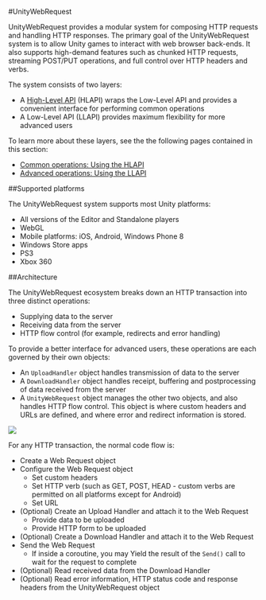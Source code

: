 #UnityWebRequest

UnityWebRequest provides a modular system for composing HTTP requests and handling HTTP responses. The primary goal of the UnityWebRequest system is to allow Unity games to interact with web browser back-ends. It also supports high-demand features such as chunked HTTP requests, streaming POST/PUT operations, and full control over HTTP headers and verbs.

The system consists of two layers: 

* A [High-Level API](UNetUsingHLAPI) (HLAPI) wraps the Low-Level API and provides a convenient interface for performing common operations
* A Low-Level API (LLAPI) provides maximum flexibility for more advanced users

To learn more about these layers, see the the following pages contained in this section:

* [Common operations: Using the HLAPI](#UsingHLAPI)
* [Advanced operations: Using the LLAPI](#UsingLLAPI)

##Supported platforms

The UnityWebRequest system supports most Unity platforms:

* All versions of the Editor and Standalone players
* WebGL
* Mobile platforms: iOS, Android, Windows Phone 8
* Windows Store apps
* PS3
* Xbox 360

##Architecture

The UnityWebRequest ecosystem breaks down an HTTP transaction into three distinct operations:

* Supplying data to the server
* Receiving data from the server
* HTTP flow control (for example, redirects and error handling)

To provide a better interface for advanced users, these operations are each governed by their own objects:

* An `UploadHandler` object handles transmission of data to the server
* A `DownloadHandler` object handles receipt, buffering and postprocessing of data received from the server
* A `UnityWebRequest` object manages the other two objects, and also handles HTTP flow control. This object is where custom headers and URLs are defined, and where error and redirect information is stored.

![](../uploads/Main/UnityWebRequestArchitecture.png)

For any HTTP transaction, the normal code flow is:

* Create a Web Request object
* Configure the Web Request object
    * Set custom headers
    * Set HTTP verb (such as GET, POST, HEAD - custom verbs are permitted on all platforms except for Android)
    * Set URL
* (Optional) Create an Upload Handler and attach it to the Web Request
    * Provide data to be uploaded
    * Provide HTTP form to be uploaded
* (Optional) Create a Download Handler and attach it to the Web Request
* Send the Web Request
    * If inside a coroutine, you may Yield the result of the ``Send()`` call to wait for the request to complete
* (Optional) Read received data from the Download Handler
* (Optional) Read error information, HTTP status code and response headers from the UnityWebRequest object